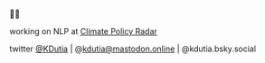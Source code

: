 👋🏼

working on NLP at [Climate Policy Radar](https://climatepolicyradar.org/)

twitter [@KDutia](https://twitter.com/KDutia) | @kdutia@mastodon.online | @kdutia.bsky.social
